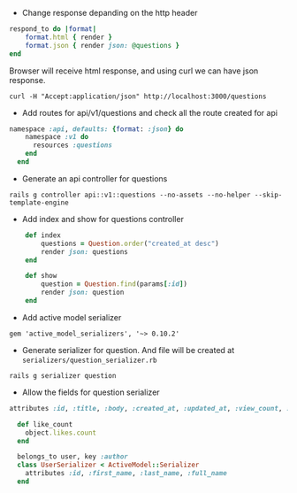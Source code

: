 * Change response depanding on the http header
```ruby
respond_to do |format|
    format.html { render }
    format.json { render json: @questions }
end
```
Browser will receive html response, and using curl we can have json response.
```
curl -H "Accept:application/json" http://localhost:3000/questions
```

* Add routes for api/v1/questions and check all the route created for api
```ruby
namespace :api, defaults: {format: :json} do
    namespace :v1 do
      resources :questions
    end
  end
```

* Generate an api controller for questions
```
rails g controller api::v1::questions --no-assets --no-helper --skip-template-engine
```

* Add index and show for questions controller
```ruby
    def index
        questions = Question.order("created_at desc")
        render json: questions
    end

    def show
        question = Question.find(params[:id])
        render json: question
    end
```

* Add active model serializer
```
gem 'active_model_serializers', '~> 0.10.2'
```

* Generate serializer for question. And file will be created at `serializers/question_serializer.rb`
```
rails g serializer question
```

* Allow the fields for question serializer
```ruby
attributes :id, :title, :body, :created_at, :updated_at, :view_count, :like_count

  def like_count
    object.likes.count
  end

  belongs_to user, key :author
  class UserSerializer < ActiveModel::Serializer
    attributes :id, :first_name, :last_name, :full_name
  end
```